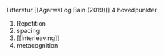 Litteratur 
[[Agarwal og Bain (2019)]]
4 hovedpunkter 
1. Repetition
2. spacing 
3. [[interleaving]] 
4. metacognition




